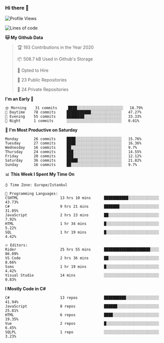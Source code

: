 ### Hi there 👋

<!--START_SECTION:waka-->
![Profile Views](http://img.shields.io/badge/Profile%20Views-0-blue)

![Lines of code](https://img.shields.io/badge/From%20Hello%20World%20I%27ve%20Written-25.3%20million%20lines%20of%20code-blue)

**🐱 My Github Data** 

> 🏆 193 Contributions in the Year 2020
 > 
> 📦 508.7 kB Used in Github's Storage 
 > 
> 💼 Opted to Hire
 > 
> 📜 23 Public Repositories 
 > 
> 🔑 24 Private Repositories  

**I'm an Early 🐤** 

```text
🌞 Morning    31 commits     ████░░░░░░░░░░░░░░░░░░░░░   18.79% 
🌆 Daytime    78 commits     ███████████░░░░░░░░░░░░░░   47.27% 
🌃 Evening    55 commits     ████████░░░░░░░░░░░░░░░░░   33.33% 
🌙 Night      1 commits      ░░░░░░░░░░░░░░░░░░░░░░░░░   0.61%

```
📅 **I'm Most Productive on Saturday** 

```text
Monday       26 commits     ████░░░░░░░░░░░░░░░░░░░░░   15.76% 
Tuesday      27 commits     ████░░░░░░░░░░░░░░░░░░░░░   16.36% 
Wednesday    16 commits     ██░░░░░░░░░░░░░░░░░░░░░░░   9.7% 
Thursday     24 commits     ███░░░░░░░░░░░░░░░░░░░░░░   14.55% 
Friday       20 commits     ███░░░░░░░░░░░░░░░░░░░░░░   12.12% 
Saturday     36 commits     █████░░░░░░░░░░░░░░░░░░░░   21.82% 
Sunday       16 commits     ██░░░░░░░░░░░░░░░░░░░░░░░   9.7%

```


📊 **This Week I Spent My Time On** 

```text
⌚︎ Time Zone: Europe/Istanbul

💬 Programming Languages: 
CSHTML                   13 hrs 10 mins      ███████████░░░░░░░░░░░░░░   43.73% 
C#                       9 hrs 21 mins       ███████░░░░░░░░░░░░░░░░░░   31.05% 
JavaScript               2 hrs 23 mins       ██░░░░░░░░░░░░░░░░░░░░░░░   7.92% 
HTML                     1 hr 34 mins        █░░░░░░░░░░░░░░░░░░░░░░░░   5.22% 
SQL                      1 hr 19 mins        █░░░░░░░░░░░░░░░░░░░░░░░░   4.42%

🔥 Editors: 
Rider                    25 hrs 55 mins      █████████████████████░░░░   86.09% 
VS Code                  2 hrs 36 mins       ██░░░░░░░░░░░░░░░░░░░░░░░   8.66% 
Ssms                     1 hr 19 mins        █░░░░░░░░░░░░░░░░░░░░░░░░   4.42% 
Visual Studio            14 mins             ░░░░░░░░░░░░░░░░░░░░░░░░░   0.83%

```

**I Mostly Code in C#** 

```text
C#                       13 repos            ██████████░░░░░░░░░░░░░░░   41.94% 
JavaScript               8 repos             ██████░░░░░░░░░░░░░░░░░░░   25.81% 
HTML                     6 repos             ████░░░░░░░░░░░░░░░░░░░░░   19.35% 
Vue                      2 repos             █░░░░░░░░░░░░░░░░░░░░░░░░   6.45% 
SQLPL                    1 repo              ░░░░░░░░░░░░░░░░░░░░░░░░░   3.23%

```



<!--END_SECTION:waka-->

<!--
**ebubekirdinc/ebubekirdinc** is a ✨ _special_ ✨ repository because its `README.md` (this file) appears on your GitHub profile.

Here are some ideas to get you started:

- 🔭 I’m currently working on ...
- 🌱 I’m currently learning ...
- 👯 I’m looking to collaborate on ...
- 🤔 I’m looking for help with ...
- 💬 Ask me about ...
- 📫 How to reach me: ...
- 😄 Pronouns: ...
- ⚡ Fun fact: ...
-->
